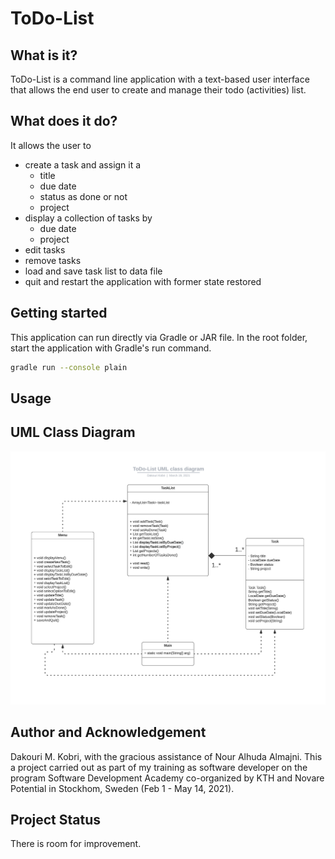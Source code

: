# ToDo-List

## What is it?
ToDo-List is a command line application with a text-based user interface that allows the end user to create and manage their todo (activities) list.

## What does it do?
It allows the user to
* create a task and assign it a
    * title
    * due date
    * status as done or not
    * project
* display a collection of tasks by
    * due date
    * project  
* edit tasks
* remove tasks
* load and save task list to data file
* quit and restart the application with former state restored

## Getting started
This application can run directly via Gradle or JAR file. In the root folder, start the application with Gradle's run command.
```bash
gradle run --console plain
```

## Usage
## UML Class Diagram
![ToDo_List UML class diagram](https://github.com/DakouriKobri/ToDo-List/blob/07702e3b0bc423878b1314960713fb906d101a11/Images/ToDo-List%20UML%20class%20diagram.png)


## Author and Acknowledgement

Dakouri M. Kobri, with the gracious assistance of Nour Alhuda Almajni. This a project carried out as part of my training as software developer on the program 
Software Development Academy co-organized by KTH and Novare Potential in Stockhom, Sweden (Feb 1 - May 14, 2021).

## Project Status

There is room for improvement.



